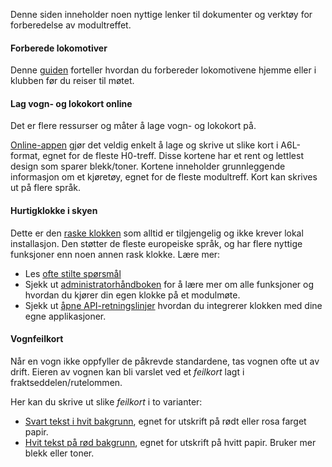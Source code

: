 ﻿Denne siden inneholder noen nyttige lenker til dokumenter og verktøy for forberedelse av modultreffet.

#### Forberede lokomotiver
Denne [guiden](/tools/locopreparationguide) forteller hvordan du forbereder lokomotivene hjemme eller i klubben før du reiser til møtet.

#### Lag vogn- og lokokort online
Det er flere ressurser og måter å lage vogn- og lokokort på.

[Online-appen](https://wagoncardapp.azurewebsites.net/) gjør det veldig enkelt å lage og skrive ut slike kort i A6L-format, egnet for de fleste H0-treff.
Disse kortene har et rent og lettlest design som sparer blekk/toner.
Kortene inneholder grunnleggende informasjon om et kjøretøy, egnet for de fleste modultreff.
Kort kan skrives ut på flere språk.

#### Hurtigklokke i skyen
Dette er den [raske klokken](https://telluriantrainsclocksappserver.azurewebsites.net/)
som alltid er tilgjengelig og ikke krever lokal installasjon.
Den støtter de fleste europeiske språk, og har flere nyttige funksjoner enn noen annen rask klokke. Lære mer:
- Les [ofte stilte spørsmål](https://github.com/tellurianinteractive/Tellurian.Trains.ModuleMeetingApp/wiki/Frequently-Asked-Questions)
- Sjekk ut [administratorhåndboken](https://github.com/tellurianinteractive/Tellurian.Trains.ModuleMeetingApp/wiki/Administrators-Manual)
for å lære mer om alle funksjoner og hvordan du kjører din egen klokke på et modulmøte.
- Sjekk ut [åpne API-retningslinjer](https://github.com/tellurianinteractive/Tellurian.Trains.ModuleMeetingApp/wiki/API-Guidelines)
hvordan du integrerer klokken med dine egne applikasjoner.


#### Vognfeilkort
Når en vogn ikke oppfyller de påkrevde standardene, tas vognen ofte ut av drift.
Eieren av vognen kan bli varslet ved et *feilkort* lagt i fraktseddelen/rutelommen.

Her kan du skrive ut slike *feilkort* i to varianter:
- [Svart tekst i hvit bakgrunn](/verktøy/vognfeilkort/true), egnet for utskrift på rødt eller rosa farget papir.
- [Hvit tekst på rød bakgrunn](/tools/wagonerrorcards), egnet for utskrift på hvitt papir. Bruker mer blekk eller toner.

